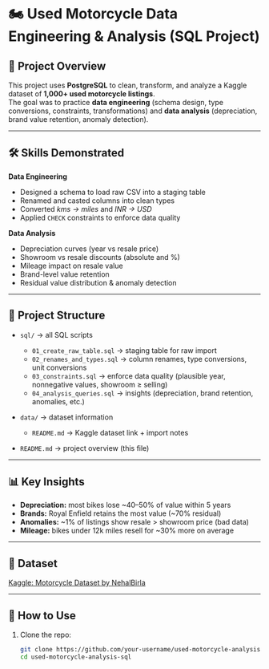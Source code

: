 # 🏍️ Used Motorcycle Data Engineering & Analysis (SQL Project)

## 📌 Project Overview
This project uses **PostgreSQL** to clean, transform, and analyze a Kaggle dataset of **1,000+ used motorcycle listings**.  
The goal was to practice **data engineering** (schema design, type conversions, constraints, transformations) and **data analysis** (depreciation, brand value retention, anomaly detection).

---

## 🛠️ Skills Demonstrated

**Data Engineering**
- Designed a schema to load raw CSV into a staging table
- Renamed and casted columns into clean types
- Converted *kms → miles* and *INR → USD*
- Applied `CHECK` constraints to enforce data quality

**Data Analysis**
- Depreciation curves (year vs resale price)
- Showroom vs resale discounts (absolute and %)
- Mileage impact on resale value
- Brand-level value retention
- Residual value distribution & anomaly detection

---

## 📂 Project Structure

- `sql/` → all SQL scripts  
  - `01_create_raw_table.sql` → staging table for raw import  
  - `02_renames_and_types.sql` → column renames, type conversions, unit conversions  
  - `03_constraints.sql` → enforce data quality (plausible year, nonnegative values, showroom ≥ selling)  
  - `04_analysis_queries.sql` → insights (depreciation, brand retention, anomalies, etc.)

- `data/` → dataset information  
  - `README.md` → Kaggle dataset link + import notes  

- `README.md` → project overview (this file)

---

## 📊 Key Insights
- **Depreciation:** most bikes lose ~40–50% of value within 5 years  
- **Brands:** Royal Enfield retains the most value (~70% residual)  
- **Anomalies:** ~1% of listings show resale > showroom price (bad data)  
- **Mileage:** bikes under 12k miles resell for ~30% more on average  

---

## 🔗 Dataset
[Kaggle: Motorcycle Dataset by NehalBirla](https://www.kaggle.com/datasets/nehalbirla/motorcycle-dataset)

---

## 🚀 How to Use
1. Clone the repo:
   ```bash
   git clone https://github.com/your-username/used-motorcycle-analysis-sql.git
   cd used-motorcycle-analysis-sql
